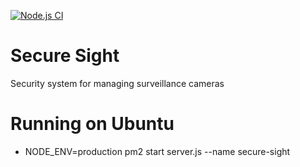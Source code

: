 [![Node.js CI](https://github.com/Codendaal1120/Secure-Sight-development/actions/workflows/main.yml/badge.svg)](https://github.com/Codendaal1120/Secure-Sight-development/actions/workflows/main.yml)

# Secure Sight
Security system for managing surveillance cameras

# Running on Ubuntu
- NODE_ENV=production pm2 start server.js --name secure-sight
